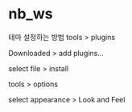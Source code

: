 # nb_ws
 
테마 설정하는 방법 
tools > plugins

Downloaded > add plugins...

select file > install


tools > options

select appearance > Look and Feel